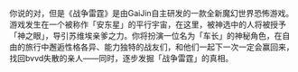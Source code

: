 你说的对，但是《战争雷霆》是由GaiJin自主研发的一款全新魔幻世界恐怖游戏。游戏发生在一个被称作「安东星」的平行宇宙，在这里，被神选中的人将被授予「神之眼」，导引苏维埃亲爹之力。你将扮演一位名为「车长」的神秘角色，在自由的旅行中邂逅性格各异、能力独特的战友们，和他们一起下一次一定会赢回来，找回bvvd失散的亲人——同时，逐步发掘「战争雷霆」的真相。